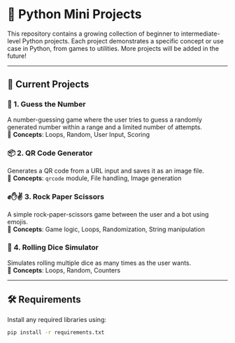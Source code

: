 # 🐍 Python Mini Projects

This repository contains a growing collection of beginner to intermediate-level Python projects. Each project demonstrates a specific concept or use case in Python, from games to utilities. More projects will be added in the future!

---

## 📂 Current Projects

### 🎯 1. Guess the Number
A number-guessing game where the user tries to guess a randomly generated number within a range and a limited number of attempts.  
🔸 **Concepts**: Loops, Random, User Input, Scoring

### 📦 2. QR Code Generator
Generates a QR code from a URL input and saves it as an image file.  
🔸 **Concepts**: `qrcode` module, File handling, Image generation

### ✊✋✌️ 3. Rock Paper Scissors
A simple rock-paper-scissors game between the user and a bot using emojis.  
🔸 **Concepts**: Game logic, Loops, Randomization, String manipulation

### 🎲 4. Rolling Dice Simulator
Simulates rolling multiple dice as many times as the user wants.  
🔸 **Concepts**: Loops, Random, Counters

---

## 🛠️ Requirements

Install any required libraries using:

```bash
pip install -r requirements.txt

